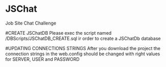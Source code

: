 # JSChat
Job Site Chat Challenge

#CREATE JSChatDB
Please exec the script named /DBScripts/JSChatDB_CREATE.sql ir order to create a JSChatDb database

#UPDATING CONNECTIONS STRINGS
After you download the project the connection strings in the web.config should be changed with right values for SERVER, USER and PASSWORD
 
<add name="DefaultConnection" connectionString="Data Source=YOURSERVERNAME;initial catalog=JSChatDB;persist security info=True;user id=YOURUSER;password=YOURPASSWORD;multipleactiveresultsets=True;" providerName="System.Data.SqlClient"/>
  
<add name="JSChatDBEntities" connectionString="metadata=res://*/JSCModel.csdl|res://*/JSCModel.ssdl|res://*/JSCModel.msl;provider=System.Data.SqlClient;provider connection string=&quot;data source=YOURSERVERNAME;initial catalog=JSChatDB;persist security info=True;user id=YOURUSER;password=YOURPASSWORD;MultipleActiveResultSets=True;App=EntityFramework&quot;" providerName="System.Data.EntityClient"/>
